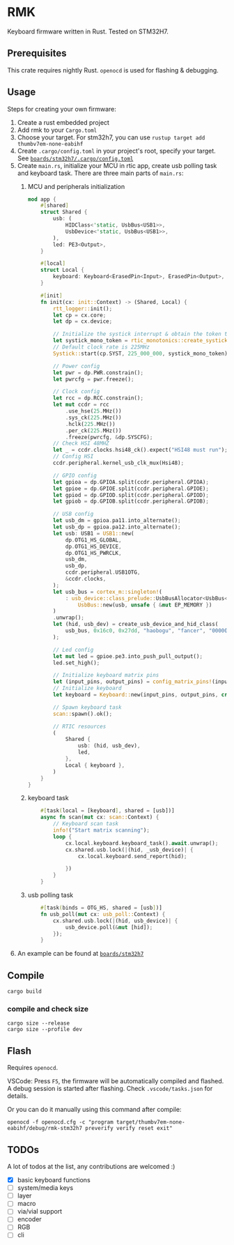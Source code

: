 # RMK

Keyboard firmware written in Rust. Tested on STM32H7.

## Prerequisites

This crate requires nightly Rust. `openocd` is used for flashing & debugging.

## Usage

Steps for creating your own firmware:

1. Create a rust embedded project
2. Add rmk to your `Cargo.toml`
3. Choose your target. For stm32h7, you can use `rustup target add thumbv7em-none-eabihf`
4. Create `.cargo/config.toml` in your project's root, specify your target. See [`boards/stm32h7/.cargo/config.toml`](https://github.com/HaoboGu/rmk/blob/main/boards/stm32h7/.cargo/config.toml)
5. Create `main.rs`, initialize your MCU in rtic app, create usb polling task and keyboard task. There are three main parts of `main.rs`:
    1. MCU and peripherals initialization 
      
        ``` rust
        mod app {
            #[shared]
            struct Shared {
                usb: (
                    HIDClass<'static, UsbBus<USB1>>,
                    UsbDevice<'static, UsbBus<USB1>>,
                ),
                led: PE3<Output>,
            }

            #[local]
            struct Local {
                keyboard: Keyboard<ErasedPin<Input>, ErasedPin<Output>, 4, 3, 2>,
            }

            #[init]
            fn init(cx: init::Context) -> (Shared, Local) {
                rtt_logger::init();
                let cp = cx.core;
                let dp = cx.device;

                // Initialize the systick interrupt & obtain the token to prove that we did
                let systick_mono_token = rtic_monotonics::create_systick_token!();
                // Default clock rate is 225MHz
                Systick::start(cp.SYST, 225_000_000, systick_mono_token);

                // Power config
                let pwr = dp.PWR.constrain();
                let pwrcfg = pwr.freeze();

                // Clock config
                let rcc = dp.RCC.constrain();
                let mut ccdr = rcc
                    .use_hse(25.MHz())
                    .sys_ck(225.MHz())
                    .hclk(225.MHz())
                    .per_ck(225.MHz())
                    .freeze(pwrcfg, &dp.SYSCFG);
                // Check HSI 48MHZ
                let _ = ccdr.clocks.hsi48_ck().expect("HSI48 must run");
                // Config HSI
                ccdr.peripheral.kernel_usb_clk_mux(Hsi48);

                // GPIO config
                let gpioa = dp.GPIOA.split(ccdr.peripheral.GPIOA);
                let gpioe = dp.GPIOE.split(ccdr.peripheral.GPIOE);
                let gpiod = dp.GPIOD.split(ccdr.peripheral.GPIOD);
                let gpiob = dp.GPIOB.split(ccdr.peripheral.GPIOB);

                // USB config
                let usb_dm = gpioa.pa11.into_alternate();
                let usb_dp = gpioa.pa12.into_alternate();
                let usb: USB1 = USB1::new(
                    dp.OTG1_HS_GLOBAL,
                    dp.OTG1_HS_DEVICE,
                    dp.OTG1_HS_PWRCLK,
                    usb_dm,
                    usb_dp,
                    ccdr.peripheral.USB1OTG,
                    &ccdr.clocks,
                );
                let usb_bus = cortex_m::singleton!(
                    : usb_device::class_prelude::UsbBusAllocator<UsbBus<USB1>> =
                        UsbBus::new(usb, unsafe { &mut EP_MEMORY })
                )
                .unwrap();
                let (hid, usb_dev) = create_usb_device_and_hid_class(
                    usb_bus, 0x16c0, 0x27dd, "haobogu", "fancer", "00000001",
                );

                // Led config
                let mut led = gpioe.pe3.into_push_pull_output();
                led.set_high();

                // Initialize keyboard matrix pins
                let (input_pins, output_pins) = config_matrix_pins!(input: [gpiod.pd9, gpiod.pd8, gpiob.pb13, gpiob.pb12], output: [gpioe.pe13,gpioe.pe14,gpioe.pe15]);
                // Initialize keyboard
                let keyboard = Keyboard::new(input_pins, output_pins, crate::keymap::KEYMAP);

                // Spawn keyboard task
                scan::spawn().ok();

                // RTIC resources
                (
                    Shared {
                        usb: (hid, usb_dev),
                        led,
                    },
                    Local { keyboard },
                )
            }
        }
        ```

    2. keyboard task
    
        ```rust
            #[task(local = [keyboard], shared = [usb])]
            async fn scan(mut cx: scan::Context) {
                // Keyboard scan task
                info!("Start matrix scanning");
                loop {
                    cx.local.keyboard.keyboard_task().await.unwrap();
                    cx.shared.usb.lock(|(hid, _usb_device)| {
                        cx.local.keyboard.send_report(hid);

                    })
                }
            }
        ```

    3. usb polling task
  
        ```rust
            #[task(binds = OTG_HS, shared = [usb])]
            fn usb_poll(mut cx: usb_poll::Context) {
                cx.shared.usb.lock(|(hid, usb_device)| {
                    usb_device.poll(&mut [hid]);
                });
            }
        ```
6. An example can be found at [`boards/stm32h7`](https://github.com/HaoboGu/rmk/blob/main/boards/stm32h7)

## Compile

```
cargo build
```

### compile and check size
```
cargo size --release
cargo size --profile dev
```

## Flash

Requires `openocd`.

VSCode: Press `F5`, the firmware will be automatically compiled and flashed. A debug session is started after flashing. Check `.vscode/tasks.json` for details.

Or you can do it manually using this command after compile:
```shell
openocd -f openocd.cfg -c "program target/thumbv7em-none-eabihf/debug/rmk-stm32h7 preverify verify reset exit"
``` 

## TODOs

A lot of todos at the list, any contributions are welcomed :)

- [x] basic keyboard functions
- [ ] system/media keys
- [ ] layer
- [ ] macro
- [ ] via/vial support
- [ ] encoder
- [ ] RGB
- [ ] cli
